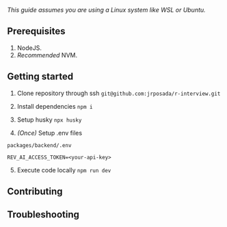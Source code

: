_This guide assumes you are using a Linux system like WSL or Ubuntu._

## Prerequisites

1. NodeJS.
2. _Recommended_ NVM.

## Getting started

1.  Clone repository through ssh `git@github.com:jrposada/r-interview.git`

2.  Install dependencies `npm i`

3.  Setup husky `npx husky`

4. _(Once)_ Setup .env files

`packages/backend/.env`
```
REV_AI_ACCESS_TOKEN=<your-api-key>
```

5.  Execute code locally `npm run dev`

## Contributing

## Troubleshooting

